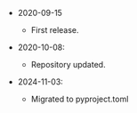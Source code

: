 
* 2020-09-15
	* First release.

* 2020-10-08:
	* Repository updated.

* 2024-11-03:
	* Migrated to pyproject.toml

